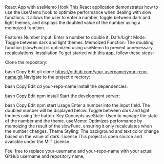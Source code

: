 React App with useMemo Hook
This React application demonstrates how to use the useMemo hook to optimize performance when dealing with slow functions. It allows the user to enter a number, toggle between dark and light themes, and displays the doubled value of the number using a memoized function.

Features
Number Input: Enter a number to double it.
Dark/Light Mode: Toggle between dark and light themes.
Memoized Function: The doubling function (slowFunc) is optimized using useMemo to prevent unnecessary recalculations.
Installation
To get started with this app, follow these steps:

Clone the repository:

bash
Copy
Edit
git clone https://github.com/your-username/your-repo-name.git
Navigate to the project directory:

bash
Copy
Edit
cd your-repo-name
Install the dependencies:

bash
Copy
Edit
npm install
Start the development server:

bash
Copy
Edit
npm start
Usage
Enter a number into the input field.
The doubled number will be displayed below.
Toggle between dark and light themes using the button.
Key Concepts
useState: Used to manage the state of the number and the theme.
useMemo: Optimizes performance by memoizing the result of the slowFunc, ensuring it only recalculates when the number changes.
Theme Styling: The background and text color change based on the value of dark.
License
This project is open source and available under the MIT License.

Feel free to replace your-username and your-repo-name with your actual GitHub username and repository name.
